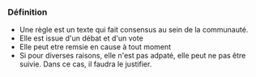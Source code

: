 
### Définition

* Une règle est un texte qui fait consensus au sein de la communauté.
* Elle est issue d'un débat et d'un vote
* Elle peut etre remsie en cause à tout moment
* Si pour diverses raisons, elle n'est pas adpaté, elle peut ne pas être suivie. Dans ce cas, il faudra le justifier. 
